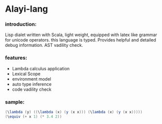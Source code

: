# Alayi-lang
### introduction: 
Lisp dialet written with Scala, light weight, equipped with latex like grammar for unicode operators. this language is typed. Provides helpful and detailed debug information. AST vadility check.

### features:
* Lambda calculus application
* Lexical Scope
* environment model
* auto type inference
* code vadility check

### sample:
``` scala
(\lambda (y) ((\lambda (x) (y (x x))) (\lambda (x) (y (x x)))))
(\equiv (+ x 1) (* 3.4 2))
```
